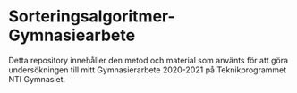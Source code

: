 # Sorteringsalgoritmer-Gymnasiearbete

Detta repository innehåller den metod och material som använts för att göra undersökningen till mitt Gymnasierarbete 2020-2021 på Teknikprogrammet NTI Gymnasiet.



